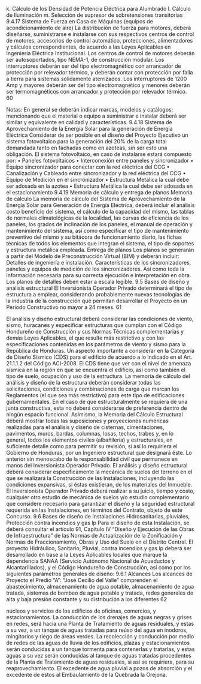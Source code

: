 k. Cálculo de los Densidad de Potencia Eléctrica para Alumbrado
l. Cálculo de Iluminación
m. Selección de supresor de sobretensiones transitorias
9.4.17 Sistema de Fuerza en Casa de Máquinas (equipos de acondicionamiento de
aire)
La distribución de fuerza para motores, deberá diseñarse, suministrarse e instalarse con sus
respectivos centros de control de motores, accesorios de control automático, protecciones,
alimentadores y cálculos correspondientes, de acuerdo a las Leyes Aplicables en Ingeniería Eléctrica
Institucional.
Los centros de control de motores deberán ser autosoportados, tipo NEMA-1, de construcción
modular.
Los interruptores deberán ser del tipo electromagnético con arrancador de protección por relevador
térmico, y deberán contar con protección por falla a tierra para sistemas sólidamente aterrizados.
Los interruptores de 1200 Amp y mayores deberán ser del tipo electromagnético y menores deberán
ser termomagnéticos con arrancador y protección por relevador térmico.
60

Notas: En general se deberán indicar marcas, modelos y catálogos; mencionando que el material o
equipo a suministrar e instalar deberá ser similar y equivalente en calidad y características.
9.4.18 Sistema de Aprovechamiento de la Energía Solar para la generación de
Energía Eléctrica
Considerar de ser posible en el diseño del Proyecto Ejecutivo un sistema fotovoltaico para la
generación del 20% de la carga total demandada tanto en fachadas como en azoteas, sin ser esto
una obligación.
El sistema fotovoltaico, en caso de instalarse estará compuesto por:
• Paneles fotovoltaicos
• Interconexión entre paneles y sincronizador
• Equipo sincronizador para conectar con la red eléctrica del CCG
• Canalización y Cableado entre sincronizador y la red eléctrica del CCG
• Equipo de Medición en el sincronizador
• Estructura Metálica la cual debe ser adosada en la azotea
• Estructura Metálica la cual debe ser adosada en el estacionamiento
9.4.19 Memoria de cálculo y entrega de planos Memoria de cálculo
La memoria de cálculo del Sistema de Aprovechamiento de la Energía Solar para Generación de
Energía Eléctrica, deberá incluir el análisis costo beneficio del sistema, el cálculo de la capacidad del
mismo, las tablas de normales climatológicas de la localidad, las curvas de eficiencia de los paneles,
los grados de inclinación de los paneles, el manual de operación y mantenimiento del sistema, así
como especificar el tipo de mantenimiento preventivo del mismo y su bitácora de funcionamiento
diario, las fichas técnicas de todos los elementos que integran el sistema, el tipo de soportes y
estructura metálica empleada.
Entrega de planos
Los planos se generarán a partir del Modelo de Preconstrucción Virtual (BIM) y deberán incluir:
Detalles de ingeniería e instalación. Características de los sincronizadores, paneles y equipos de
medición de los sincronizadores. Así como toda la información necesaria para su correcta ejecución
e interpretación en obra. Los planos de detalles deben estar a escala legible.
9.5 Bases de diseño y análisis estructural
El Inversionista Operador Privado determinará el tipo de estructura a emplear, considerando
probablemente nuevas tecnologías de la industria de la construcción que permitan desarrollar el
Proyecto en un Periodo Constructivo no mayor a 24 meses.
61

El análisis y diseño estructural deberá considerar las condiciones de viento, sismo, huracanes y
especificar estructuras que cumplan con el Código Hondureño de Construcción y sus Normas
Técnicas complementarias y demás Leyes Aplicables, el que resulte más restrictivo y con las
especificaciones contenidas en los parámetros de viento y sismo para la República de Honduras.
Un aspecto importante a considerar en la Categoría de Diseño Sísmico (CDS) para el edificio de
acuerdo a lo indicado en el Art. 21.1.1.2 del Código ACI-2008. El CDS tiene que ver con el nivel de
amenaza sísmica en la región en que se encuentra el edificio, así como también el tipo de suelo,
ocupación y uso de la estructura.
La memoria de cálculo del análisis y diseño de la estructura deberán considerar todas las
solicitaciones, condiciones y combinaciones de carga que marcan los Reglamentos (el que sea más
restrictivo) para este tipo de edificaciones gubernamentales.
En el caso de que estructuralmente se requiera de una junta constructiva, esta no deberá
considerarse de preferencia dentro de ningún espacio funcional.
Asimismo, la Memoria del Cálculo Estructural deberá mostrar todas las suposiciones y proyecciones
numéricas realizadas para el análisis y diseño de cisternas, cimentaciones, pavimentos, muros,
bardas, columnas, losas, techos, trabes y, en lo general, todos los elementos civiles (albañilería) y
estructurales, en suficiente detalle como para permitir su revisión, si así lo requiriera el Gobierno de
Honduras, por un Ingeniero estructural que designará éste. Lo anterior sin menoscabo de la
responsabilidad civil que permanece en manos del Inversionista Operador Privado.
El análisis y diseño estructural deberá considerar específicamente la mecánica de suelos del terreno
en el que se realizará la Construcción de las Instalaciones, incluyendo las condiciones expansivas, si
éstas existieran, de los materiales del Inmueble. El Inversionista Operador Privado deberá realizar a
su juicio, tiempo y costo, cualquier otro estudio de mecánica de suelos y/o estudio complementario
que considere necesario para garantizar el diseño y la seguridad estructural requerida en las
Instalaciones, en términos del Contrato, objeto de este Concurso.
9.6 Bases de diseño de Instalaciones Hidrosanitarias, pluviales, Protección contra
incendios y gas lp
Para el diseño de esta Instalación, se deberá consultar el artículo 91, Capítulo IV “Diseño y
Ejecución de las Obras de Infraestructura” de las Normas de Actualización de la Zonificación y
Normas de Fraccionamiento, Obras y Uso del Suelo en el Distrito Central.
El proyecto Hidráulico, Sanitario, Pluvial, contra incendios y gas lp deberá ser desarrollado en base
a la Leyes Aplicables locales que marque la dependencia SANAA (Servicio Autónomo Nacional de
Acueductos y Alcantarillados), y el Código Hondureño de Construcción, así como por los siguientes
parámetros generales de diseño:
9.6.1 Alcances
Los alcances de Proyecto el Predio “A”: “José Cecilio del Valle” comprenden el abastecimiento,
almacenamiento de agua potable, almacenamiento de agua tratada, sistemas de bombeo de agua
potable y tratada, redes generales de alta y baja presión constante y su distribución a los diferentes
62

núcleos y servicios de los edificios de oficinas, comercios, y estacionamientos. La conducción de los
drenajes de aguas negras y grises en redes, será hacia una Planta de Tratamiento de aguas
residuales, y estas a su vez, a un tanque de aguas tratadas para reúso del agua en inodoros,
mingitorios y riego de áreas verdes. La recolección y conducción por medio de redes de las aguas
de lluvia de los edificios, plazas y estacionamientos serán conducidas a un tanque tormenta para
contenerlas y tratarlas, y estas aguas a su vez serán conducidas al tanque de aguas tratadas
procedentes de la Planta de Tratamiento de aguas residuales, si así se requiriera, para su
reaprovechamiento. El excedente de agua pluvial a pozos de absorción y el excedente de estos al
Embaulamiento de la Quebrada la Orejona.
